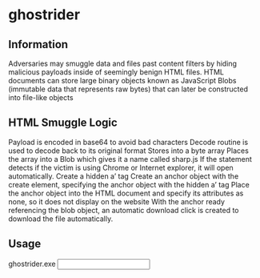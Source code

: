 # ghostrider

## Information
Adversaries may smuggle data and files past content filters by hiding malicious payloads inside of seemingly benign HTML files. HTML documents can store large binary objects known as JavaScript Blobs (immutable data that represents raw bytes) that can later be constructed into file-like objects

## HTML Smuggle Logic
Payload is encoded in base64 to avoid bad characters
Decode routine is used to decode back to its original format
Stores into a byte array
Places the array into a Blob which gives it a name called sharp.js
If the statement detects if the victim is using Chrome or Internet explorer, it will open automatically.
Create a hidden a’ tag
Create an anchor object with the create element, specifying the anchor object with the hidden a’ tag
Place the anchor object into the HTML document and specify its attributes as none, so it does not display on the website
With the anchor ready referencing the blob object, an automatic download click is created to download the file automatically.

## Usage
ghostrider.exe <input file>
